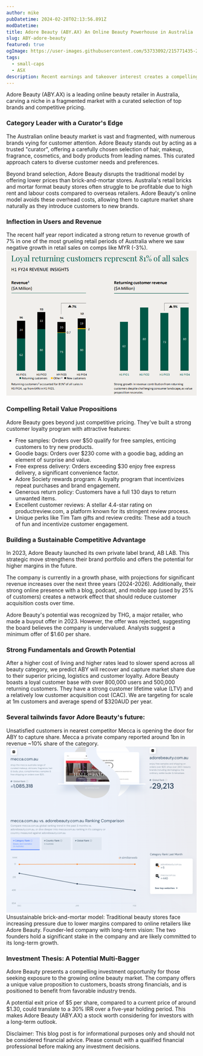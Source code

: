 ```yaml
---
author: mike
pubDatetime: 2024-02-28T02:13:56.891Z
modDatetime:
title: Adore Beauty (ABY.AX) An Online Beauty Powerhouse in Australia
slug: ABY-adore-beauty
featured: true
ogImage: https://user-images.githubusercontent.com/53733092/215771435-25408246-2309-4f8b-a781-1f3d93bdf0ec.png
tags:
  - small-caps
  - ASX
description: Recent earnings and takeover interest creates a compelling opportunity.  30m in cash and 120m market cap.
---
```


Adore Beauty (ABY.AX) is a leading online beauty retailer in Australia, carving a niche in a fragmented market with a curated selection of top brands and competitive pricing. 

### Category Leader with a Curator's Edge
The Australian online beauty market is vast and fragmented, with numerous brands vying for customer attention. Adore Beauty stands out by acting as a trusted "curator", offering a carefully chosen selection of hair, makeup, fragrance,  cosmetics, and body products from leading names. This curated approach caters to diverse customer needs and preferences.

Beyond brand selection, Adore Beauty disrupts the traditional model by offering lower prices than brick-and-mortar stores.  Australia's retail bricks and mortar format beauty stores often struggle to be profitable due to high rent and labour costs compared to overseas retailers.  Adore Beauty's online model avoids these overhead costs, allowing them to capture market share naturally as they introduce customers to new brands.

### Inflection in Users and Revenue 
The recent half year report indicated a strong return to revenue growth of 7% in one of the most grueling retail periods of Australia where we saw negative growth in retail sales on comps like MYR (-3%).  
![ABY revenue and user growth](../../assets/images/aby-inflection.png)

### Compelling Retail Value Propositions
Adore Beauty goes beyond just competitive pricing. They've built a strong customer loyalty program with attractive features:

- Free samples: Orders over $50 qualify for free samples, enticing customers to try new products.
- Goodie bags: Orders over $230 come with a goodie bag, adding an element of surprise and value.
- Free express delivery: Orders exceeding $30 enjoy free express delivery, a significant convenience factor.
- Adore Society rewards program: A loyalty program that incentivizes repeat purchases and brand engagement.
- Generous return policy: Customers have a full 130 days to return unwanted items.
- Excellent customer reviews: A stellar 4.4-star rating on productreview.com, a platform known for its stringent review process.
- Unique perks like Tim Tam gifts and review credits: These add a touch of fun and incentivize customer engagement.

### Building a Sustainable Competitive Advantage
In 2023, Adore Beauty launched its own private label brand, AB LAB. This strategic move strengthens their brand portfolio and offers the potential for higher margins in the future.

The company is currently in a growth phase, with projections for significant revenue increases over the next three years (2024-2026).  Additionally, their strong online presence with a blog, podcast, and mobile app (used by 25% of customers) creates a network effect that should reduce customer acquisition costs over time.

Adore Beauty's potential was recognized by THG, a major retailer, who made a buyout offer in 2023. However, the offer was rejected, suggesting the board believes the company is undervalued. Analysts suggest a minimum offer of $1.60 per share.

### Strong Fundamentals and Growth Potential
After a higher cost of living and higher rates lead to slower spend across all beauty category, we predict ABY will recover and capture market share due to their superior pricing, logistics and customer loyalty.
Adore Beauty boasts a loyal customer base with over 800,000 users and 500,000 returning customers.  They have a strong customer lifetime value (LTV) and a relatively low customer acquisition cost (CAC).  We are targeting for scale at 1m customers and average spend of $320AUD per year.

### Several tailwinds favor Adore Beauty's future:

Unsatisfied customers in nearest competitor Mecca is opening the door for ABY to capture share.  Mecca a private company reported around 1bn in revenue ~10% share of the category. 
![mecca vs aby](../../assets/images/aby-webrank-feb.png) 
Unsustainable brick-and-mortar model: Traditional beauty stores face increasing pressure due to lower margins compared to online retailers like Adore Beauty.
Founder-led company with long-term vision: The two founders hold a significant stake in the company and are likely committed to its long-term growth.

### Investment Thesis: A Potential Multi-Bagger
Adore Beauty presents a compelling investment opportunity for those seeking exposure to the growing online beauty market. The company offers a unique value proposition to customers, boasts strong financials, and is positioned to benefit from favorable industry trends.

A potential exit price of $5 per share,  compared to a current price of around $1.30, could translate to a 30% IRR over a five-year holding period. This makes Adore Beauty (ABY.AX) a stock worth considering for investors with a long-term outlook.

Disclaimer: This blog post is for informational purposes only and should not be considered financial advice. Please consult with a qualified financial professional before making any investment decisions.
